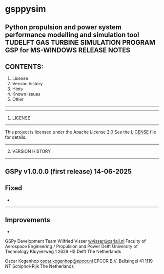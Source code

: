 # gsppysim
Python propulsion and power system performance modelling and simulation tool
TUDELFT GAS TURBINE SIMULATION PROGRAM GSP for MS-WINDOWS          RELEASE NOTES
--------------------------------------------------------------------------------
CONTENTS:
---------------------------------
1. License
2. Version history
3. Hints
4. Known issues
5. Other
---------------------------------

********************************************************************************
1. LICENSE
********************************************************************************

This project is licensed under the Apache License 2.0
See the [LICENSE](LICENSE) file for details.

********************************************************************************
2. VERSION HISTORY
********************************************************************************
GSPy v1.0.0.0        (first release)                                  14-06-2025
--------------------------------------------------------------------------------
Fixed
--------------------------------------------------------------------------------
*

--------------------------------------------------------------------------------
Improvements
--------------------------------------------------------------------------------
*

GSPy Development Team
Wilfried Visser
wvisser@xs4all.nl
Faculty of Aerospace Engineering / Propulsion and Power
Delft University of Technology
Kluyverweg 1
2629 HS Delft
The Netherlands

Oscar Kogenhop
oscar.kogenhop@epcor.nl
EPCOR B.V.
Bellsingel 41
1119 NT Schiphol-Rijk
The Netherlands

